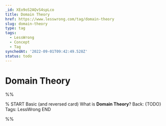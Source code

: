 ```yaml
---
_id: XEo9oS2AQvS4spLco
title: Domain Theory
href: https://www.lesswrong.com/tag/domain-theory
slug: domain-theory
type: tag
tags:
  - LessWrong
  - Concept
  - Tag
synchedAt: '2022-09-01T09:42:49.528Z'
status: todo
---
```


# Domain Theory


%%

% START
Basic (and reversed card)
What is **Domain Theory**?
Back: {TODO}
Tags: LessWrong
END

%%
	
